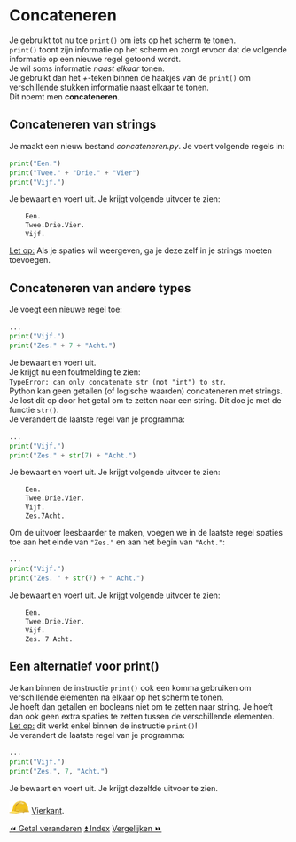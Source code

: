 Concateneren
============

Je gebruikt tot nu toe `print()` om iets op het scherm te tonen.\
`print()` toont zijn informatie op het scherm en zorgt ervoor dat de
volgende informatie op een nieuwe regel getoond wordt.\
Je wil soms informatie *naast elkaar* tonen.\
Je gebruikt dan het _+_-teken binnen de haakjes van de
`print()` om verschillende stukken informatie naast elkaar te tonen.\
Dit noemt men **concateneren**.

Concateneren van strings
------------------------

Je maakt een nieuw bestand _concateneren.py_. Je voert
volgende regels in:
```python
print("Een.")
print("Twee." + "Drie." + "Vier")
print("Vijf.")    
```

Je bewaart en voert uit. Je krijgt volgende uitvoer te zien:

        Een.
        Twee.Drie.Vier.
        Vijf.

<u>Let op:</u> Als je spaties wil weergeven, ga je deze zelf in je
strings moeten toevoegen.

Concateneren van andere types
-----------------------------

Je voegt een nieuwe regel toe:
```python
...
print("Vijf.")
print("Zes." + 7 + "Acht.")
```

Je bewaart en voert uit.\
Je krijgt nu een foutmelding te zien:\
`TypeError: can only concatenate str (not "int") to str`.\
Python kan geen getallen (of logische waarden) concateneren met
strings.\
Je lost dit op door het getal om te zetten naar een string. Dit doe je
met de functie `str()`.\
Je verandert de laatste regel van je programma:
```python
...
print("Vijf.")
print("Zes." + str(7) + "Acht.")
```

Je bewaart en voert uit. Je krijgt volgende uitvoer te zien:

        Een.
        Twee.Drie.Vier.
        Vijf.
        Zes.7Acht.

Om de uitvoer leesbaarder te maken, voegen we in de laatste regel
spaties toe aan het einde van `"Zes."` en aan het begin van `"Acht."`:
```python
...
print("Vijf.")
print("Zes. " + str(7) + " Acht.")
```

Je bewaart en voert uit. Je krijgt volgende uitvoer te zien:

        Een.
        Twee.Drie.Vier.
        Vijf.
        Zes. 7 Acht.

Een alternatief voor print()
----------------------------

Je kan binnen de instructie `print()` ook een komma gebruiken om
verschillende elementen na elkaar op het scherm te tonen.\
Je hoeft dan getallen en booleans niet om te zetten naar string. Je
hoeft dan ook geen extra spaties te zetten tussen de verschillende
elementen.\
<u>Let op:</u> dit werkt enkel binnen de instructie `print()`!\
Je verandert de laatste regel van je programma:
```python
...
print("Vijf.")
print("Zes.", 7, "Acht.")
```

Je bewaart en voert uit. Je krijgt dezelfde uitvoer te zien.

![image](images/hardhat.png) [Vierkant](/taken/vierkant.html).

<a class="btn" href="./08_getalveranderen.html">&#9194; Getal veranderen</a>
<a class="btn" href="./index.html">&#9195; Index</a>
<a class="btn" href="./10_vergelijken.html">Vergelijken &#9193;</a>
